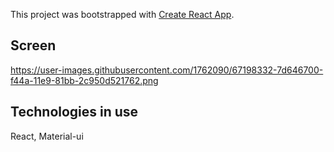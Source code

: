 This project was bootstrapped with [Create React App](https://github.com/facebook/create-react-app).

## Screen

https://user-images.githubusercontent.com/1762090/67198332-7d646700-f44a-11e9-81bb-2c950d521762.png

## Technologies in use

React, Material-ui

